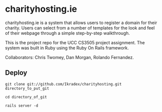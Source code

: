 charityhosting.ie
=================

charityhosting.ie is a system that allows users to register a domain for their charity. Users can select from a number of templates for the look and feel of their webpage through a simple step-by-step walkthrough.

This is the project repo for the UCC CS3505 project assignment. The system was built in Ruby using the Ruby On Rails framework.

Collaborators: Chris Twomey, Dan Morgan, Rolando Fernandez.

## Deploy


    git clone git://github.com/Ikradex/charityhosting.git directory_to_put_git
    
    cd directory_of_git
    
    rails server -d
    
    

